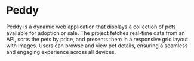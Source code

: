 
# Peddy

Peddy is a dynamic web application that displays a collection of pets available for adoption or sale. The project fetches real-time data from an API, sorts the pets by price, and presents them in a responsive grid layout with images. Users can browse and view pet details, ensuring a seamless and engaging experience across all devices.


